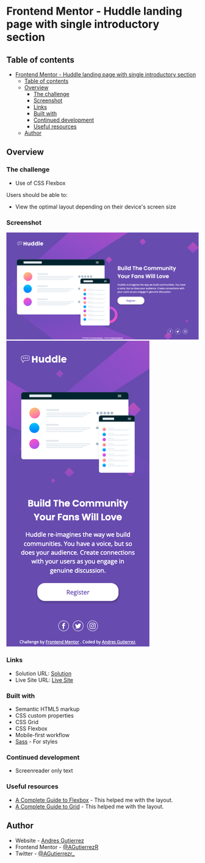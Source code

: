 # Frontend Mentor - Huddle landing page with single introductory section

## Table of contents

- [Frontend Mentor - Huddle landing page with single introductory section](#frontend-mentor---huddle-landing-page-with-single-introductory-section)
  - [Table of contents](#table-of-contents)
  - [Overview](#overview)
    - [The challenge](#the-challenge)
    - [Screenshot](#screenshot)
    - [Links](#links)
    - [Built with](#built-with)
    - [Continued development](#continued-development)
    - [Useful resources](#useful-resources)
  - [Author](#author)

## Overview

### The challenge

- Use of CSS Flexbox

Users should be able to:

- View the optimal layout depending on their device's screen size

### Screenshot

![screenshot of the desktop at 1440px](./screenshots/desktop-screenshot.png)
![screenshot of the desktop at 375px](./screenshots/mobile-screenshot.png)

### Links

- Solution URL: [Solution](https://github.com/AGutierrezR/Huddle-landing-page-with-single-introductory-section)
- Live Site URL: [Live Site](https://agutierrezr.github.io/Huddle-landing-page-with-single-introductory-section/)

### Built with

- Semantic HTML5 markup
- CSS custom properties
- CSS Grid
- CSS Flexbox
- Mobile-first workflow
- [Sass](https://sass-lang.com/) - For styles

### Continued development

- Screenreader only text

### Useful resources

- [A Complete Guide to Flexbox](https://css-tricks.com/snippets/css/a-guide-to-flexbox/) - This helped me with the layout.
- [A Complete Guide to Grid](https://css-tricks.com/snippets/css/complete-guide-grid/) - This helped me with the layout.

## Author

- Website - [Andres Gutierrez](https://agutierrezr.github.io/)
- Frontend Mentor - [@AGutierrezR](https://www.frontendmentor.io/profile/AGutierrezR)
- Twitter - [@AGutierrezr_](https://twitter.com/AGutierrezr_)
